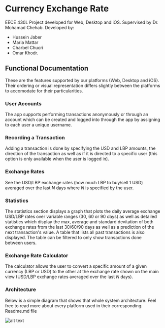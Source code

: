 # Currency Exchange Rate
EECE 430L Project developed for Web, Desktop and iOS.
Supervised by Dr. Mohamad Chehab.
Developed by:
- Hussein Jaber
- Maria Mattar
- Charbel Chucri
- Omar Khodr.

## Functional Documentation

These are the features supported by our platforms (Web, Desktop and iOS). Their ordering or visual representation differs slightly between the platforms to accomodate for their particularities.

### User Accounts
The app supports performing transactions anonymously or through an account which can be created and logged into through the app by assigning to each user a unique username.

### Recording a Transaction
Adding a transaction is done by specifying the USD and LBP amounts, the direction of the transaction as well as if it is directed to a specific user (this option is only available when the user is logged in).

### Exchange Rates
See the USD/LBP exchange rates (how much LBP to buy/sell 1 USD) averaged over the last *N* days where *N* is specified by the user.

### Statistics
The statistics section displays a graph that plots the daily average exchange USD/LBP rates over variable ranges (30, 60 or 90 days) as well as detailed statistics which display the max, average and standard devitation of both exchange rates from the last 30/60/90 days as well as a prediction of the next transaction's value.
A table that lists all past transactions is also displayed. The table can be filtered to only show transactions done between users.

### Exchange Rate Calculator
The calculator allows the user to convert a specific amount of a given currency (LBP or USD) to the other at the exchange rate shown on the main view (USD/LBP exchange rates averaged over the last *N* days).

### Architecture
Below is a simple diagram that shows that whole system architecture. Feel free to read more about every platform used in their corresponding Readme.md file

![alt text](https://github.com/OmarKhodr/exchange-rate/blob/main/Archi.PNG?raw=true)

